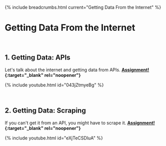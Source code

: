 {% include breadcrumbs.html current="Getting Data From the Internet" %}

# Getting Data From the Internet


&nbsp;
&nbsp;
&nbsp;
## 1. Getting Data: APIs

Let's talk about the internet and getting data from APIs. **[Assignment!](https://github.com/nandans-summer-camp/getting-data-apis){:target="_blank" rel="noopener"}**

{% include youtube.html id="043jZtmyeBg" %}


&nbsp;
&nbsp;
&nbsp;
## 2. Getting Data: Scraping

If you can't get it from an API, you might have to scrape it. **[Assignment!](https://github.com/nandans-summer-camp/getting-data-scraping){:target="_blank" rel="noopener"}**

{% include youtube.html id="eXjTeCSDluA" %}
